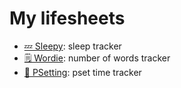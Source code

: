 # My lifesheets

- [💤 Sleepy](sleepy): sleep tracker
- [🗒️ Wordie](wordie): number of words tracker
- [🤯️ PSetting](psetting): pset time tracker